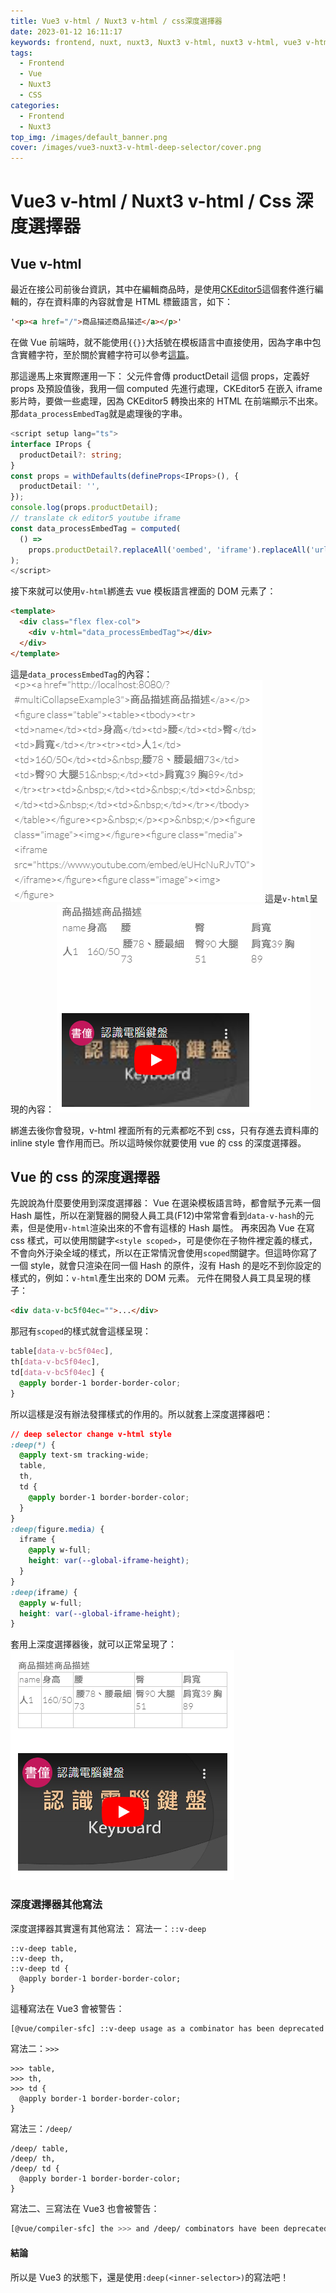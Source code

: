 ```yaml
---
title: Vue3 v-html / Nuxt3 v-html / css深度選擇器
date: 2023-01-12 16:11:17
keywords: frontend, nuxt, nuxt3, Nuxt3 v-html, nuxt3 v-html, vue3 v-html, Vue3 v-html, Vue v-html, vue v-html, css深度選擇器, css 深度選擇器, 深度選擇器, deep selector
tags:
  - Frontend
  - Vue
  - Nuxt3
  - CSS
categories:
  - Frontend
  - Nuxt3
top_img: /images/default_banner.png
cover: /images/vue3-nuxt3-v-html-deep-selector/cover.png
---
```


# Vue3 v-html / Nuxt3 v-html / Css 深度選擇器

## Vue v-html

最近在接公司前後台資訊，其中在編輯商品時，是使用[CKEditor5](https://ckeditor.com/ckeditor-5/)這個套件進行編輯的，存在資料庫的內容就會是 HTML 標籤語言，如下：

```HTML
'<p><a href="/">商品描述商品描述</a></p>'
```

在做 Vue 前端時，就不能使用`{{}}`大括號在模板語言中直接使用，因為字串中包含實體字符，至於關於實體字符可以參考[這篇](https://ithelp.ithome.com.tw/articles/10202232#v-html)。

那這邊馬上來實際運用一下：
父元件會傳 productDetail 這個 props，定義好 props 及預設值後，我用一個 computed 先進行處理，CKEditor5 在嵌入 iframe 影片時，要做一些處理，因為 CKEditor5 轉換出來的 HTML 在前端顯示不出來。
那`data_processEmbedTag`就是處理後的字串。

```Typescript
<script setup lang="ts">
interface IProps {
  productDetail?: string;
}
const props = withDefaults(defineProps<IProps>(), {
  productDetail: '',
});
console.log(props.productDetail);
// translate ck editor5 youtube iframe
const data_processEmbedTag = computed(
  () =>
    props.productDetail?.replaceAll('oembed', 'iframe').replaceAll('url', 'src').replaceAll('watch?v=', 'embed/') ?? ''
);
</script>
```

接下來就可以使用`v-html`綁進去 vue 模板語言裡面的 DOM 元素了：

```HTML
<template>
  <div class="flex flex-col">
    <div v-html="data_processEmbedTag"></div>
  </div>
</template>
```

這是`data_processEmbedTag`的內容：
![](/images/vue3-nuxt3-v-html-deep-selector/post_content_img_1.png)
這是`v-html`呈現的內容：
![](/images/vue3-nuxt3-v-html-deep-selector/post_content_img_2.png)

綁進去後你會發現，v-html 裡面所有的元素都吃不到 css，只有存進去資料庫的 inline style 會作用而已。所以這時候你就要使用 vue 的 css 的深度選擇器。

## Vue 的 css 的深度選擇器

先說說為什麼要使用到深度選擇器：
Vue 在選染模板語言時，都會賦予元素一個 Hash 屬性，所以在瀏覽器的開發人員工具(F12)中常常會看到`data-v-hash`的元素，但是使用`v-html`渲染出來的不會有這樣的 Hash 屬性。
再來因為 Vue 在寫 css 樣式，可以使用關鍵字`<style scoped>`，可是使你在子物件裡定義的樣式，不會向外汙染全域的樣式，所以在正常情況會使用`scoped`關鍵字。但這時你寫了一個 style，就會只渲染在同一個 Hash 的原件，沒有 Hash 的是吃不到你設定的樣式的，例如：`v-html`產生出來的 DOM 元素。
元件在開發人員工具呈現的樣子：

```HTML
<div data-v-bc5f04ec="">...</div>
```

那冠有`scoped`的樣式就會這樣呈現：

```css
table[data-v-bc5f04ec],
th[data-v-bc5f04ec],
td[data-v-bc5f04ec] {
  @apply border-1 border-border-color;
}
```

所以這樣是沒有辦法發揮樣式的作用的。所以就套上深度選擇器吧：

```css
// deep selector change v-html style
:deep(*) {
  @apply text-sm tracking-wide;
  table,
  th,
  td {
    @apply border-1 border-border-color;
  }
}
:deep(figure.media) {
  iframe {
    @apply w-full;
    height: var(--global-iframe-height);
  }
}
:deep(iframe) {
  @apply w-full;
  height: var(--global-iframe-height);
}
```

套用上深度選擇器後，就可以正常呈現了：
![](/images/vue3-nuxt3-v-html-deep-selector/post_content_img_3.png)

### 深度選擇器其他寫法

深度選擇器其實還有其他寫法：
寫法一：`::v-deep`

```
::v-deep table,
::v-deep th,
::v-deep td {
  @apply border-1 border-border-color;
}
```

這種寫法在 Vue3 會被警告：

```bash
[@vue/compiler-sfc] ::v-deep usage as a combinator has been deprecated. Use :deep(<inner-selector>) instead.
```

寫法二：`>>>`

```
>>> table,
>>> th,
>>> td {
  @apply border-1 border-border-color;
}
```

寫法三：`/deep/`

```
/deep/ table,
/deep/ th,
/deep/ td {
  @apply border-1 border-border-color;
}
```

寫法二、三寫法在 Vue3 也會被警告：

```bash
[@vue/compiler-sfc] the >>> and /deep/ combinators have been deprecated. Use :deep() instead.
```

#### 結論

所以是 Vue3 的狀態下，還是使用`:deep(<inner-selector>)`的寫法吧！
